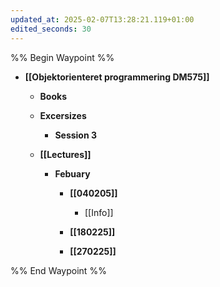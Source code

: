 ```yaml
---
updated_at: 2025-02-07T13:28:21.119+01:00
edited_seconds: 30
---
```

%% Begin Waypoint %%
- **[[Objektorienteret programmering DM575]]**
	- **Books**

	- **Excersizes**
		- **Session 3**

	- **[[Lectures]]**
		- **Febuary**
			- **[[040205]]**
				- [[Info]]
			- **[[180225]]**

			- **[[270225]]**


%% End Waypoint %%